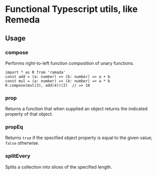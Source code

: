 # Functional Typescript utils, like Remeda

## Usage

### compose

Performs right-to-left function composition of unary functions.

```
import * as R from 'ramada'
const add = (a: number) => (b: number) => a + b
const mul = (a: number) => (b: number) => a * b
R.compose(mul(3), add(4))(2)  // => 18
```

### prop

Returns a function that when supplied an object returns the indicated property of that object.

### propEq

Returns `true` if the specified object property is equal to the given value; `false` otherwise.

### splitEvery

Splits a collection into slices of the specified length.
